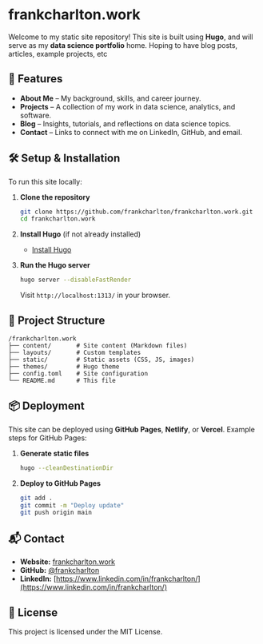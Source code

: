 # frankcharlton.work

Welcome to my static site repository! This site is built using **Hugo**, and will serve as my **data science portfolio** home. Hoping to have blog posts, articles, example projects, etc

## 🚀 Features
- **About Me** – My background, skills, and career journey.
- **Projects** – A collection of my work in data science, analytics, and software.
- **Blog** – Insights, tutorials, and reflections on data science topics.
- **Contact** – Links to connect with me on LinkedIn, GitHub, and email.

## 🛠️ Setup & Installation
To run this site locally:

1. **Clone the repository**
   ```sh
   git clone https://github.com/frankcharlton/frankcharlton.work.git
   cd frankcharlton.work
   ```

2. **Install Hugo** (if not already installed)
   - [Install Hugo](https://gohugo.io/getting-started/installing/)
   
3. **Run the Hugo server**
   ```sh
   hugo server --disableFastRender
   ```
   Visit `http://localhost:1313/` in your browser.

## 📂 Project Structure
```
/frankcharlton.work
├── content/       # Site content (Markdown files)
├── layouts/       # Custom templates
├── static/        # Static assets (CSS, JS, images)
├── themes/        # Hugo theme
├── config.toml    # Site configuration
└── README.md      # This file
```

## 📦 Deployment
This site can be deployed using **GitHub Pages**, **Netlify**, or **Vercel**. Example steps for GitHub Pages:

1. **Generate static files**
   ```sh
   hugo --cleanDestinationDir
   ```
2. **Deploy to GitHub Pages**
   ```sh
   git add .
   git commit -m "Deploy update"
   git push origin main
   ```

## 📬 Contact
- **Website:** [frankcharlton.work](https://frankcharlton.work)
- **GitHub:** [@frankcharlton](https://github.com/frankcharlton/)
- **LinkedIn:** [https://www.linkedin.com/in/frankcharlton/](https://www.linkedin.com/in/frankcharlton/)

## 📝 License
This project is licensed under the MIT License.
